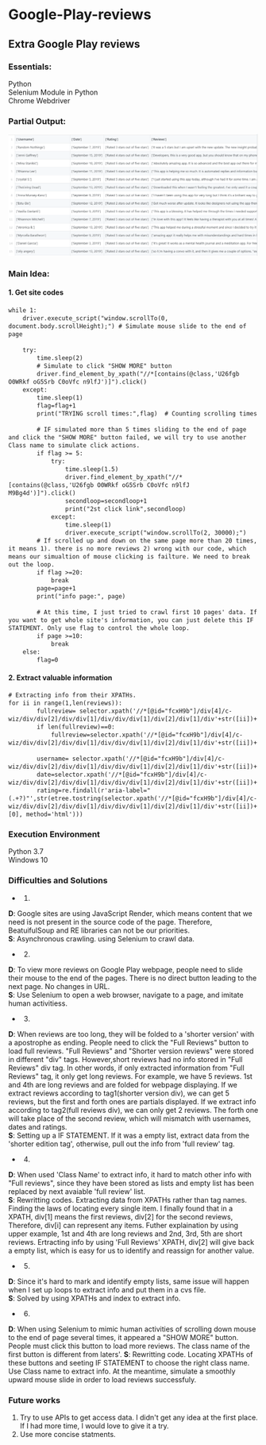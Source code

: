 # Google-Play-reviews
## Extra Google Play reviews

### Essentials: <br>
   Python <br>
   Selenium Module in Python <br>
   Chrome Webdriver <br>
    
### Partial Output:<br>
   ![](https://github.com/shgeng1216/google-play-reviews/blob/master/output.png)
   
   
### Main Idea: <br>
#### 1. Get site codes

```Pyhton 
while 1:
    driver.execute_script("window.scrollTo(0, document.body.scrollHeight);") # Simulate mouse slide to the end of page
    
    try:
        time.sleep(2)
        # Simulate to click "SHOW MORE" button 
        driver.find_element_by_xpath("//*[contains(@class,'U26fgb O0WRkf oG5Srb C0oVfc n9lfJ')]").click() 
    except:
        time.sleep(1)
        flag=flag+1
        print("TRYING scroll times:",flag)  # Counting scrolling times 
        
        # IF simulated more than 5 times sliding to the end of page and click the "SHOW MORE" button failed, we will try to use another Class name to simulate click actions.
        if flag >= 5:    
            try:
                time.sleep(1.5)
                driver.find_element_by_xpath("//*[contains(@class,'U26fgb O0WRkf oG5Srb C0oVfc n9lfJ M9Bg4d')]").click()
                secondloop=secondloop+1
                print("2st click link",secondloop)
            except:
                time.sleep(1)
                driver.execute_script("window.scrollTo(2, 30000);")
        # If scrolled up and down on the same page more than 20 times, it means 1). there is no more reviews 2) wrong with our code, which means our simualtion of mouse clicking is failture. We need to break out the loop.                    
        if flag >=20:  
            break
        page=page+1
        print("info page:", page)
        
        # At this time, I just tried to crawl first 10 pages' data. If you want to get whole site's information, you can just delete this IF STATEMENT. Only use flag to control the whole loop. 
        if page >=10:
            break
    else:
        flag=0
```

#### 2. Extract valuable information 
```
# Extracting info from their XPATHs. 
for ii in range(1,len(reviews)):
        fullreview= selector.xpath('//*[@id="fcxH9b"]/div[4]/c-wiz/div/div[2]/div/div[1]/div/div/div[1]/div[2]/div[1]/div'+str([ii])+'/div/div[2]/div[2]/span[2]/text()')
        if len(fullreview)==0:
            fullreview=selector.xpath('//*[@id="fcxH9b"]/div[4]/c-wiz/div/div[2]/div/div[1]/div/div/div[1]/div[2]/div[1]/div'+str([ii])+'/div/div[2]/div[2]/span[1]/text()')

        username= selector.xpath('//*[@id="fcxH9b"]/div[4]/c-wiz/div/div[2]/div/div[1]/div/div/div[1]/div[2]/div[1]/div'+str([ii])+'/div/div[2]/div[1]/div[1]/span/text()')
        date=selector.xpath('//*[@id="fcxH9b"]/div[4]/c-wiz/div/div[2]/div/div[1]/div/div/div[1]/div[2]/div[1]/div'+str([ii])+'/div/div[2]/div[1]/div[1]/div/span[2]//text()')
        rating=re.findall(r'aria-label="(.+?)"',str(etree.tostring(selector.xpath('//*[@id="fcxH9b"]/div[4]/c-wiz/div/div[2]/div/div[1]/div/div/div[1]/div[2]/div[1]/div'+str([ii])+'/div/div[2]/div[1]/div[1]/div/span[1]/div/div')[0], method='html')))
```


### Execution Environment
   Python 3.7 <br>
   Windows 10


### Difficulties and Solutions


   * 1. <br>
   **D**: Google sites are using JavaScript Render, which means content that we need is not present in the source code of the page. Therefore, BeatuifulSoup and RE libraries can not be our priorities.<br>
   **S**: Asynchronous crawling. using Selenium to crawl data.<br>
   * 2) <br>
   **D**: To view more reviews on Google Play webpage, people need to slide their mouse to the end of the pages. There is no direct button leading to the next page. No changes in URL.<br>
   **S**: Use Selenium to open a web browser, navigate to a page, and imitate human activitiess. <br>
   * 3) <br>
   **D**: When reviews are too long, they will be folded to a 'shorter version' with a apostrophe as ending. People need to click the "Full Reviews" button to load full reviews. "Full Reviews" and "Shorter version reviews" were stored in different "div" tags. However,short reviews had no info stored in "Full Reviews" div tag. In other words, if only extracted information from "Full Reviews" tag, it only get long reviews. For example, we have 5 reviews. 1st and 4th are long reviews and are folded for webpage displaying. If we extract reviews according to tag1(shorter version div), we can get 5 reviews, but the first and forth ones are partials displayed. If we extract info according to tag2(full reviews div), we can only get 2 reviews. The forth one will take place of the second review, which will mismatch with usernames, dates and ratings.<br> 
   **S**: Setting up a IF STATEMENT. If it was a empty list, extract data from the 'shorter edition tag', otherwise, pull out the info from 'full review' tag. <br>
   * 4) <br>
   **D**: When used 'Class Name' to extract info, it hard to match other info with "Full reviews", since they have been stored as lists and empty list has been replaced by next avaiable 'full review' list.<br>
   **S**: Rewritting codes. Extracting data from XPATHs rather than tag names. Finding the laws of locating every single item. I finally found that in a XPATH, div[1] means the first reviews, div[2] for the second reviews, Therefore, div[i] can represent any items. Futher explaination by using upper example, 1st and 4th are long reviews and 2nd, 3rd, 5th are short reviews. Ertracting info by using 'Full Reviews' XPATH, div[2] will give back a empty list, which is easy for us to identify and reassign for another value. <br>
   * 5) <br>
   **D**: Since it's hard to mark and identify empty lists, same issue will happen when I set up loops to extract info and put them in a cvs file.<br>
   **S**: Solved by using XPATHs and index to extract info.  
   * 6) <br>
   **D**: When using Selenium to mimic human activities of scrolling down mouse to the end of page several times, it appeared a "SHOW MORE" button. People must click this button to load more reviews. The class name of the first button is different from laters'. 
   **S**: Rewritting code. Locating XPATHs of these buttons and seeting IF STATEMENT to choose the right class name. Use Class name to extract info. At the meantime, simulate a smoothly upward mouse slide in order to load reviews successfuly.
   
### Future works 
   1) Try to use APIs to get access data. I didn't get any idea at the first place. If I had more time, I would love to give it a try.
   2) Use more concise statments.
      
 





